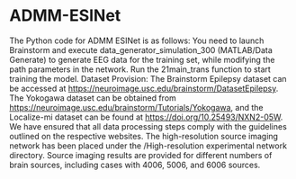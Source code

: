 # ADMM-ESINet

The Python code for ADMM ESINet is as follows: You need to launch Brainstorm and execute data_generator_simulation_300 (MATLAB/Data Generate) to generate EEG data for the training set, while modifying the path parameters in the network. Run the 21main_trans function to start training the model.
Dataset Provision: The Brainstorm Epilepsy dataset can be accessed at https://neuroimage.usc.edu/brainstorm/DatasetEpilepsy. The Yokogawa dataset can be obtained from https://neuroimage.usc.edu/brainstorm/Tutorials/Yokogawa, and the Localize-mi dataset can be found at https://doi.org/10.25493/NXN2-05W. We have ensured that all data processing steps comply with the guidelines outlined on the respective websites.
The high-resolution source imaging network has been placed under the /High-resolution experimental network directory. Source imaging results are provided for different numbers of brain sources, including cases with 4006, 5006, and 6006 sources.
